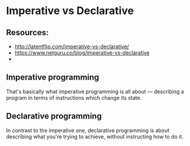 # Imperative vs Declarative

## Resources:
* http://latentflip.com/imperative-vs-declarative/
* https://www.netguru.co/blog/imperative-vs-declarative
* 

## Imperative programming
That's basically what imperative programming is all about — describing a program in terms of instructions which change its state.

## Declarative programming

In contrast to the imperative one, declarative programming is about describing what you're trying to achieve, without instructing how to do it.